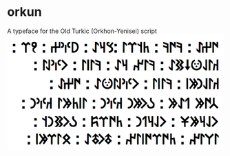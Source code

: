 orkun
=====

A typeface for the Old Turkic (Orkhon-Yenisei) script
![Orkun TypeFace](/.github/orkun.png)
